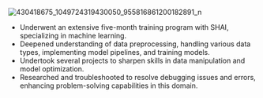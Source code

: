 ![430418675_1049724319430050_955816861200182891_n](https://github.com/yazeedmshayekh2/ShAi_Training/assets/102586302/590a421a-c5fe-454d-b203-919f4535410e)

- Underwent an extensive five-month training program with SHAI, specializing in machine learning.
- Deepened understanding of data preprocessing, handling various data types, implementing model pipelines, and training models.
- Undertook several projects to sharpen skills in data manipulation and model optimization.
- Researched and troubleshooted to resolve debugging issues and errors, enhancing problem-solving capabilities in this domain.
